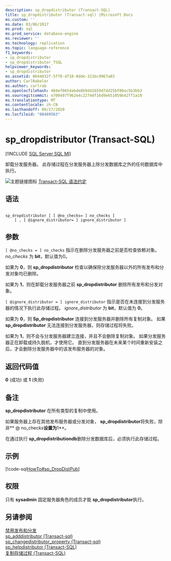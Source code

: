 ```yaml
---
description: sp_dropdistributor (Transact-SQL)
title: sp_dropdistributor (Transact-sql) |Microsoft Docs
ms.custom: ''
ms.date: 03/06/2017
ms.prod: sql
ms.prod_service: database-engine
ms.reviewer: ''
ms.technology: replication
ms.topic: language-reference
f1_keywords:
- sp_dropdistributor
- sp_dropdistributor_TSQL
helpviewer_keywords:
- sp_dropdistributor
ms.assetid: 0644032f-5ff0-4718-8dde-321bc9967a03
author: CarlRabeler
ms.author: carlrab
ms.openlocfilehash: 404ef0654abde8b9d41659d7dd25bf80ac5b3bb3
ms.sourcegitcommit: e700497f962e4c2274df16d9e651059b42ff1a10
ms.translationtype: MT
ms.contentlocale: zh-CN
ms.lasthandoff: 08/17/2020
ms.locfileid: "88469563"
---
```

# <a name="sp_dropdistributor-transact-sql"></a>sp_dropdistributor (Transact-SQL)
[!INCLUDE [SQL Server SQL MI](../../includes/applies-to-version/sql-asdbmi.md)]

  卸载分发服务器。 此存储过程在分发服务器上除分发数据库之外的任何数据库中执行。  
  
 ![主题链接图标](../../database-engine/configure-windows/media/topic-link.gif "“主题链接”图标") [Transact-SQL 语法约定](../../t-sql/language-elements/transact-sql-syntax-conventions-transact-sql.md)  
  
## <a name="syntax"></a>语法  
  
```  
  
sp_dropdistributor [ [ @no_checks= ] no_checks ]   
    [ , [ @ignore_distributor= ] ignore_distributor ]  
```  
  
## <a name="arguments"></a>参数  
`[ @no_checks = ] no_checks` 指示在删除分发服务器之前是否检查依赖对象。 *no_checks* 为 **bit**，默认值为0。  
  
 如果为 **0**，则 **sp_dropdistributor** 检查以确保除分发服务器以外的所有发布和分发对象均已删除。  
  
 如果为 **1**，则在卸载分发服务器之前 **sp_dropdistributor** 删除所有发布和分发对象。  
  
`[ @ignore_distributor = ] ignore_distributor` 指示是否在未连接到分发服务器的情况下执行此存储过程。 *ignore_distributor* 为 **bit**，默认值为 **0**。  
  
 如果为 **0**，则 **Sp_dropdistributor** 连接到分发服务器并删除所有复制对象。 如果 **sp_dropdistributor** 无法连接到分发服务器，则存储过程将失败。  
  
 如果为 **1**，则不会与分发服务器建立连接，并且不会删除复制对象。 如果分发服务器正在卸载或持久脱机，才使用它。 直到分发服务器在未来某个时间重新安装之后，才会删除分发服务器中的该发布服务器的对象。  
  
## <a name="return-code-values"></a>返回代码值  
 **0** (成功) 或 **1** (失败)   
  
## <a name="remarks"></a>备注  
 **sp_dropdistributor** 在所有类型的复制中使用。  
  
 如果服务器上存在其他发布服务器或分发对象， **sp_dropdistributor**将失败，除非** \@ no_checks**设置为**1**。  
  
 在通过执行 **sp_dropdistributiondb**删除分发数据库后，必须执行此存储过程。  
  
## <a name="example"></a>示例  
 [!code-sql[HowTo#sp_DropDistPub](../../relational-databases/replication/codesnippet/tsql/sp-dropdistributor-trans_1.sql)]  
  
## <a name="permissions"></a>权限  
 只有 **sysadmin** 固定服务器角色的成员才能 **sp_dropdistributor**执行。  
  
## <a name="see-also"></a>另请参阅  
 [禁用发布和分发](../../relational-databases/replication/disable-publishing-and-distribution.md)   
 [sp_adddistributor &#40;Transact-sql&#41;](../../relational-databases/system-stored-procedures/sp-adddistributor-transact-sql.md)   
 [sp_changedistributor_property &#40;Transact-sql&#41;](../../relational-databases/system-stored-procedures/sp-changedistributor-property-transact-sql.md)   
 [sp_helpdistributor (Transact-SQL)](../../relational-databases/system-stored-procedures/sp-helpdistributor-transact-sql.md)   
 [复制存储过程 (Transact-SQL)](../../relational-databases/system-stored-procedures/replication-stored-procedures-transact-sql.md)  
  
  
